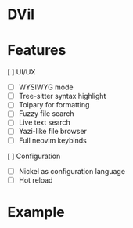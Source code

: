 # DVil

# Features

[ ] UI/UX
  + [ ] WYSIWYG mode
  + [ ] Tree-sitter syntax highlight
  + [ ] Toipary for formatting
  + [ ] Fuzzy file search
  + [ ] Live text search
  + [ ] Yazi-like file browser
  + [ ] Full neovim keybinds

[ ] Configuration
  + [ ] Nickel as configuration language
  + [ ] Hot reload

# Example
